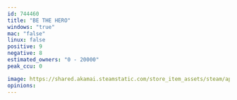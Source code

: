 ```yaml
---
id: 744460
title: "BE THE HERO"
windows: "true"
mac: "false"
linux: false
positive: 9
negative: 8
estimated_owners: "0 - 20000"
peak_ccu: 0

image: https://shared.akamai.steamstatic.com/store_item_assets/steam/apps/744460/header.jpg?t=1572412679
opinions:
---
```


